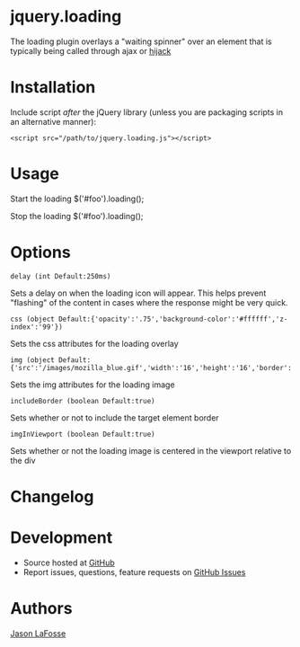 jquery.loading
=============
The loading plugin overlays a "waiting spinner" over an element that is typically being called through ajax or [hijack](https://github.com/jlafosse/jquery-hijack)

Installation
============
Include script *after* the jQuery library (unless you are packaging scripts in an alternative manner):

    <script src="/path/to/jquery.loading.js"></script>

Usage
=====
Start the loading
    $('#foo').loading();
    
Stop the loading
    $('#foo').loading();
    
Options
=======

    delay (int Default:250ms)
Sets a delay on when the loading icon will appear. This helps prevent "flashing" of the content in cases where the response might be very quick.

    css (object Default:{'opacity':'.75','background-color':'#ffffff','z-index':'99'})
Sets the css attributes for the loading overlay

    img (object Default:{'src':'/images/mozilla_blue.gif','width':'16','height':'16','border':'0'})
Sets the img attributes for the loading image

    includeBorder (boolean Default:true)
Sets whether or not to include the target element border

    imgInViewport (boolean Default:true)
Sets whether or not the loading image is centered in the viewport relative to the div

Changelog
=========

Development
===========
- Source hosted at [GitHub](https://github.com/jlafosse/jquery-loading)
- Report issues, questions, feature requests on [GitHub Issues](https://github.com/jlafosse/jquery-loading/issues)

Authors
=======
[Jason LaFosse](https://github.com/jlafosse)
